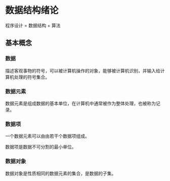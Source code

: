 # 数据结构绪论

程序设计 = 数据结构 + 算法

## 基本概念

### 数据

描述客观事物的符号，可以被计算机操作的对象，能够被计算机识别，并输入给计算机处理的符号集合。

### 数据元素

数据元素是组成数据的基本单位，在计算机中通常被作为整体处理，也被称为记录。

### 数据项

一个数据元素可以由由若干个数据项组成。

数据项是数据不可分割的最小单位。

### 数据对象

数据对象是性质相同的数据元素的集合，是数据的子集。
